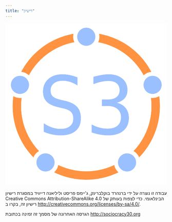 ```yaml
---
title: "רישיון"
---
```



![fit](img/framework/logo.png)

עבודה זו נוצרה על ידי ברנהרד בוקלברינק, ג'יימס פריסט וליליאנה דייוויד במסגרת רישיון Creative Commons Attribution-ShareAlike 4.0 הבינלאומי. כדי לצפות בעותק של רישיון זה, בקרו ב <http://creativecommons.org/licenses/by-sa/4.0/>.

הגרסה האחרונה של מסמך זה זמינה בכתובת <http://sociocracy30.org>